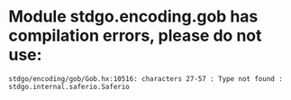# Module stdgo.encoding.gob has compilation errors, please do not use:
```
stdgo/encoding/gob/Gob.hx:10516: characters 27-57 : Type not found : stdgo.internal.saferio.Saferio

```


